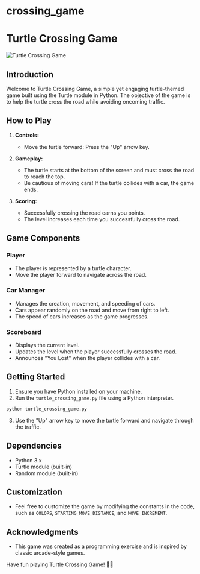 # crossing_game
# Turtle Crossing Game

![Turtle Crossing Game](images/turtle_crossing_game.png)

## Introduction

Welcome to Turtle Crossing Game, a simple yet engaging turtle-themed game built using the Turtle module in Python. The objective of the game is to help the turtle cross the road while avoiding oncoming traffic.

## How to Play

1. **Controls:**
    - Move the turtle forward: Press the "Up" arrow key.

2. **Gameplay:**
    - The turtle starts at the bottom of the screen and must cross the road to reach the top.
    - Be cautious of moving cars! If the turtle collides with a car, the game ends.

3. **Scoring:**
    - Successfully crossing the road earns you points.
    - The level increases each time you successfully cross the road.

## Game Components

### Player
- The player is represented by a turtle character.
- Move the player forward to navigate across the road.

### Car Manager
- Manages the creation, movement, and speeding of cars.
- Cars appear randomly on the road and move from right to left.
- The speed of cars increases as the game progresses.

### Scoreboard
- Displays the current level.
- Updates the level when the player successfully crosses the road.
- Announces "You Lost" when the player collides with a car.

## Getting Started

1. Ensure you have Python installed on your machine.
2. Run the `turtle_crossing_game.py` file using a Python interpreter.

```bash
python turtle_crossing_game.py
```

3. Use the "Up" arrow key to move the turtle forward and navigate through the traffic.

## Dependencies
- Python 3.x
- Turtle module (built-in)
- Random module (built-in)

## Customization
- Feel free to customize the game by modifying the constants in the code, such as `COLORS`, `STARTING_MOVE_DISTANCE`, and `MOVE_INCREMENT`.

## Acknowledgments
- This game was created as a programming exercise and is inspired by classic arcade-style games.

Have fun playing Turtle Crossing Game! 🐢🚗
